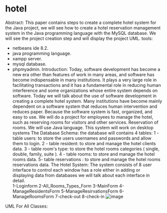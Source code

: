 # hotel

Abstract: 
This paper contains steps to create a complete hotel system for the Java project, we will see how to create a hotel reservation management system in the Java programming language with the MySQL database. We will see the project creation step and will display the project UML. tools: 
-	netbeans ide 8.2. 
-	java programming language. 
-	xampp server. 
-	mysql database. 
-	phpmyadmin. 
Introduction: 
Today, software development has become a new era other than features of work in many areas, and software has become indispensable in many institutions. 
It plays a very large role in facilitating transactions and it has a fundamental role in reducing human interference and some organizations whose entire system depends on software. Today we will talk about the use of software development in creating a complete hotel system. 
Many institutions have become mainly dependent on a software system that reduces human intervention and reduces paper. Because the software system is fast, organized, and easy to use. We will do a project for employees to manage the hotel, such as reserving rooms for visitors and other services. Reservation of rooms. We will use Java language. This system will work on desktop systems The Database Schema: the database will contains 4 tables: 
1	- table users: to store the users usernames and passwords and allow them to login. 
2	- table resident: to store and manage the hotel clients data. 
3	- table room's type: to store the hotel rooms categories ( single, double, family, suite ). 
4	- table rooms: to store and manage the hotel rooms data. 
5- table reservations : to store and manage the hotel rooms reservations data. The Hotel System: 
The system consists of 8 user interface to control each window has a role either in adding or displaying data from databases we will talk about each interface in detail.  
1-Loginform 
2-All_Rooms_Types_Form 
3-MainForm 
4-ManageResidentsForm 
5-ManageResirvationsForm 
6-ManageRoomsForm 
7-check-out 
8-check-in 
![image](https://user-images.githubusercontent.com/73136710/106370963-f948a100-6367-11eb-88e5-396b14a1a758.png)

 
 
 
 
 
 
 
 
 
 
 
 
UML For All Classes: 
